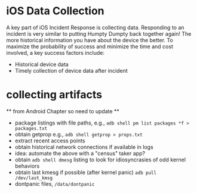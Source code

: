 # iOS Data Collection

A key part of iOS Incident Response is collecting data. Responding to an incident is very similar to putting Humpty Dumpty back together again! The more historical information you have about the device the better. To maximize the probability of success and minimize the time and cost involved, a key success factors include:

* Historical device data
* Timely collection of device data after incident

# collecting artifacts

** from Android Chapter so need to update **

* package listings with file paths, e.g., `adb shell pm list packages *f > packages.txt`
* obtain getprop e.g., `adb shell getprop > props.txt`
* extract recent access points
* obtain historical network connections if available in logs
* idea: automate the above with a "census" taker app?
* obtain `adb shell dmesg` listing to look for idiosyncrasies of odd kernel behaviors
* obtain last kmesg if possible (after kernel panic) `adb pull /dev/last_kmsg`
* dontpanic files, `/data/dontpanic`
